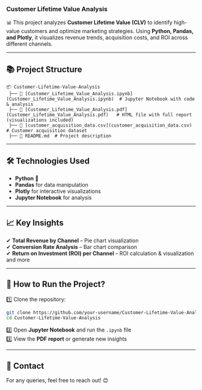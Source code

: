 ### **Customer Lifetime Value Analysis**  

📊 This project analyzes **Customer Lifetime Value (CLV)** to identify high-value customers and optimize marketing strategies. Using **Python, Pandas, and Plotly**, it visualizes revenue trends, acquisition costs, and ROI across different channels.  

---

## **📚 Project Structure**  
```
📦 Customer-Lifetime-Value-Analysis  
 ├── 📄 [Customer_Lifetime_Value_Analysis.ipynb](Customer_Lifetime_Value_Analysis.ipynb)  # Jupyter Notebook with code & analysis  
 ├── 📄 [Customer_Lifetime_Value_Analysis.pdf](Customer_Lifetime_Value_Analysis.pdf)   # HTML file with full report (visualizations included)  
 ├── 📄 [customer_acquisition_data.csv](customer_acquisition_data.csv)  # Customer acquisition dataset  
 ├── 📄 README.md  # Project description  
```

---

## **🛠️ Technologies Used**  
- **Python** 🐍  
- **Pandas** for data manipulation  
- **Plotly** for interactive visualizations  
- **Jupyter Notebook** for analysis  

---

## **📈 Key Insights**  
✔ **Total Revenue by Channel** – Pie chart visualization  
✔ **Conversion Rate Analysis** – Bar chart comparison  
✔ **Return on Investment (ROI) per Channel** – ROI calculation & visualization and more

---

## **🚀 How to Run the Project?**  
1️⃣ Clone the repository:  
   ```sh
   git clone https://github.com/your-username/Customer-Lifetime-Value-Analysis.git
   cd Customer-Lifetime-Value-Analysis
   ```  
2️⃣ Open **Jupyter Notebook** and run the `.ipynb` file  
3️⃣ View the **PDF report** or generate new insights  

---

## **📢 Contact**  
For any queries, feel free to reach out! 😊  

